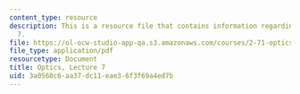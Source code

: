 ```yaml
---
content_type: resource
description: This is a resource file that contains information regarding optics lecture
  7.
file: https://ol-ocw-studio-app-qa.s3.amazonaws.com/courses/2-71-optics-spring-2014/3a0560c6aa37dc11eae36f3f69a4ed7b_MIT2_71S14_lec7_notes.pdf
file_type: application/pdf
resourcetype: Document
title: Optics, Lecture 7
uid: 3a0560c6-aa37-dc11-eae3-6f3f69a4ed7b
---
```

